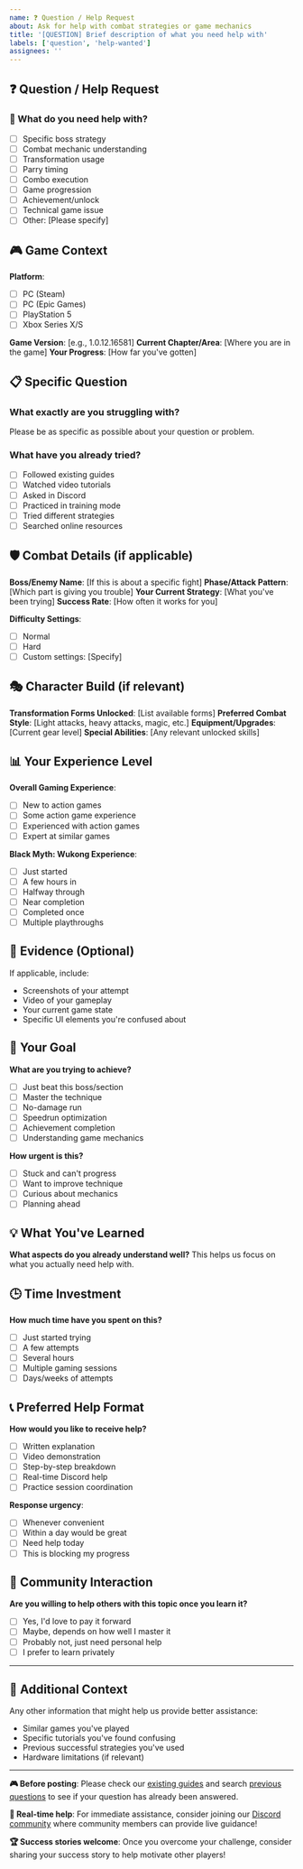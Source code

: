 ```yaml
---
name: ❓ Question / Help Request
about: Ask for help with combat strategies or game mechanics
title: '[QUESTION] Brief description of what you need help with'
labels: ['question', 'help-wanted']
assignees: ''
---
```


## ❓ Question / Help Request

### 🎯 What do you need help with?
- [ ] Specific boss strategy
- [ ] Combat mechanic understanding
- [ ] Transformation usage
- [ ] Parry timing
- [ ] Combo execution
- [ ] Game progression
- [ ] Achievement/unlock
- [ ] Technical game issue
- [ ] Other: [Please specify]

## 🎮 Game Context

**Platform**: 
- [ ] PC (Steam)
- [ ] PC (Epic Games)
- [ ] PlayStation 5
- [ ] Xbox Series X/S

**Game Version**: [e.g., 1.0.12.16581]
**Current Chapter/Area**: [Where you are in the game]
**Your Progress**: [How far you've gotten]

## 📋 Specific Question

### What exactly are you struggling with?
Please be as specific as possible about your question or problem.

### What have you already tried?
- [ ] Followed existing guides
- [ ] Watched video tutorials
- [ ] Asked in Discord
- [ ] Practiced in training mode
- [ ] Tried different strategies
- [ ] Searched online resources

## 🛡️ Combat Details (if applicable)

**Boss/Enemy Name**: [If this is about a specific fight]
**Phase/Attack Pattern**: [Which part is giving you trouble]
**Your Current Strategy**: [What you've been trying]
**Success Rate**: [How often it works for you]

**Difficulty Settings**:
- [ ] Normal
- [ ] Hard
- [ ] Custom settings: [Specify]

## 🎭 Character Build (if relevant)

**Transformation Forms Unlocked**: [List available forms]
**Preferred Combat Style**: [Light attacks, heavy attacks, magic, etc.]
**Equipment/Upgrades**: [Current gear level]
**Special Abilities**: [Any relevant unlocked skills]

## 📊 Your Experience Level

**Overall Gaming Experience**:
- [ ] New to action games
- [ ] Some action game experience
- [ ] Experienced with action games
- [ ] Expert at similar games

**Black Myth: Wukong Experience**:
- [ ] Just started
- [ ] A few hours in
- [ ] Halfway through
- [ ] Near completion
- [ ] Completed once
- [ ] Multiple playthroughs

## 📸 Evidence (Optional)

If applicable, include:
- Screenshots of your attempt
- Video of your gameplay
- Your current game state
- Specific UI elements you're confused about

## 🎯 Your Goal

**What are you trying to achieve?**
- [ ] Just beat this boss/section
- [ ] Master the technique
- [ ] No-damage run
- [ ] Speedrun optimization
- [ ] Achievement completion
- [ ] Understanding game mechanics

**How urgent is this?**
- [ ] Stuck and can't progress
- [ ] Want to improve technique
- [ ] Curious about mechanics
- [ ] Planning ahead

## 💡 What You've Learned

**What aspects do you already understand well?**
This helps us focus on what you actually need help with.

## 🕒 Time Investment

**How much time have you spent on this?**
- [ ] Just started trying
- [ ] A few attempts
- [ ] Several hours
- [ ] Multiple gaming sessions
- [ ] Days/weeks of attempts

## 📞 Preferred Help Format

**How would you like to receive help?**
- [ ] Written explanation
- [ ] Video demonstration
- [ ] Step-by-step breakdown
- [ ] Real-time Discord help
- [ ] Practice session coordination

**Response urgency**:
- [ ] Whenever convenient
- [ ] Within a day would be great
- [ ] Need help today
- [ ] This is blocking my progress

## 🤝 Community Interaction

**Are you willing to help others with this topic once you learn it?**
- [ ] Yes, I'd love to pay it forward
- [ ] Maybe, depends on how well I master it
- [ ] Probably not, just need personal help
- [ ] I prefer to learn privately

---

## 📝 Additional Context

Any other information that might help us provide better assistance:
- Similar games you've played
- Specific tutorials you've found confusing
- Previous successful strategies you've used
- Hardware limitations (if relevant)

---

**🎮 Before posting**: Please check our [existing guides](../README.md) and search [previous questions](https://github.com/Black-Myth-Wukong-Combat-Secrets/black-myth-wukong-combat-guide/issues?q=is%3Aissue+label%3Aquestion) to see if your question has already been answered.

**💬 Real-time help**: For immediate assistance, consider joining our [Discord community](https://discord.gg/blackmythwukong) where community members can provide live guidance!

**🏆 Success stories welcome**: Once you overcome your challenge, consider sharing your success story to help motivate other players! 